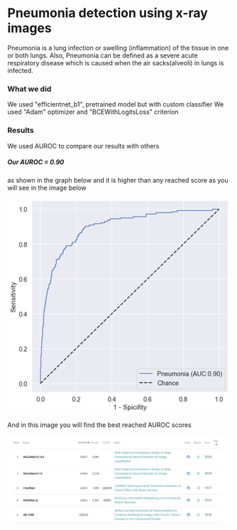 # Pneumonia detection using x-ray images
Pneumonia is a lung infection or swelling (inflammation) of the tissue in one or both lungs. Also, Pneumonia can be defined as a severe acute respiratory disease which is caused when the air sacks(alveoli) in lungs is infected. 

### What we did
We used "efficientnet_b1", pretrained model but with custom classifier
We used "Adam" optimizer and "BCEWithLogitsLoss" criterion

### Results
We used AUROC to compare our results with others 
##### Our AUROC = 0.90 
as shown in the graph below and it is higher than any reached score as you will see in the image below

![Our AUROC](./auroc_graph.png "AUROC graph")

And in this image you will find the best reached AUROC scores 

![global results](./global_results.jpeg "global results")
